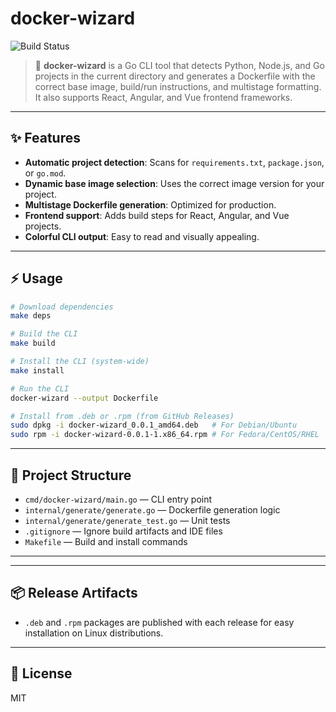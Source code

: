 

# docker-wizard

![Build Status](https://img.shields.io/badge/build-passing-brightgreen?style=flat-square)

> 🚀 **docker-wizard** is a Go CLI tool that detects Python, Node.js, and Go projects in the current directory and generates a Dockerfile with the correct base image, build/run instructions, and multistage formatting. It also supports React, Angular, and Vue frontend frameworks.

---

## ✨ Features

- **Automatic project detection**: Scans for `requirements.txt`, `package.json`, or `go.mod`.
- **Dynamic base image selection**: Uses the correct image version for your project.
- **Multistage Dockerfile generation**: Optimized for production.
- **Frontend support**: Adds build steps for React, Angular, and Vue projects.
- **Colorful CLI output**: Easy to read and visually appealing.

---

## ⚡ Usage

```bash
# Download dependencies
make deps

# Build the CLI
make build

# Install the CLI (system-wide)
make install

# Run the CLI
docker-wizard --output Dockerfile

# Install from .deb or .rpm (from GitHub Releases)
sudo dpkg -i docker-wizard_0.0.1_amd64.deb   # For Debian/Ubuntu
sudo rpm -i docker-wizard-0.0.1-1.x86_64.rpm # For Fedora/CentOS/RHEL
```

---

## 📁 Project Structure

- `cmd/docker-wizard/main.go` — CLI entry point
- `internal/generate/generate.go` — Dockerfile generation logic
- `internal/generate/generate_test.go` — Unit tests
- `.gitignore` — Ignore build artifacts and IDE files
- `Makefile` — Build and install commands

---

---

## 📦 Release Artifacts

- `.deb` and `.rpm` packages are published with each release for easy installation on Linux distributions.

---

## 📝 License

MIT
